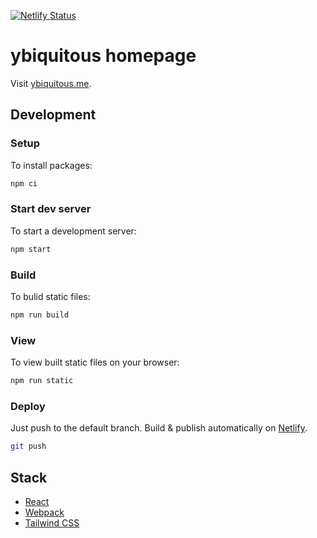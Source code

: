 [![Netlify Status](https://api.netlify.com/api/v1/badges/5fb40f6a-f14e-4736-84c7-fc6bf149e269/deploy-status)](https://app.netlify.com/sites/ybiquitous-homepage/deploys)

# ybiquitous homepage

Visit [ybiquitous.me](https://ybiquitous.me/).

## Development

### Setup

To install packages:

```sh
npm ci
```

### Start dev server

To start a development server:

```sh
npm start
```

### Build

To bulid static files:

```sh
npm run build
```

### View

To view built static files on your browser:

```sh
npm run static
```

### Deploy

Just push to the default branch. Build & publish automatically on [Netlify](https://www.netlify.com/).

```sh
git push
```

## Stack

- [React](https://reactjs.org/)
- [Webpack](https://webpack.js.org/)
- [Tailwind CSS](https://tailwindcss.com/)
